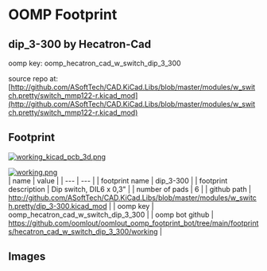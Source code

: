 # OOMP Footprint  
## dip_3-300  by Hecatron-Cad  
  
oomp key: oomp_hecatron_cad_w_switch_dip_3_300  
  
source repo at: [http://github.com/ASoftTech/CAD.KiCad.Libs/blob/master/modules/w_switch.pretty/switch_mmp122-r.kicad_mod](http://github.com/ASoftTech/CAD.KiCad.Libs/blob/master/modules/w_switch.pretty/switch_mmp122-r.kicad_mod)  
## Footprint  
  
[![working_kicad_pcb_3d.png](working_kicad_pcb_3d_600.png)](working_kicad_pcb_3d.png)  
  
[![working.png](working_600.png)](working.png)  
| name | value | 
| --- | --- | 
| footprint name | dip_3-300 | 
| footprint description | Dip switch, DIL6 x 0,3" | 
| number of pads | 6 | 
| github path | http://github.com/ASoftTech/CAD.KiCad.Libs/blob/master/modules/w_switch.pretty/dip_3-300.kicad_mod | 
| oomp key | oomp_hecatron_cad_w_switch_dip_3_300 | 
| oomp bot github | https://github.com/oomlout/oomlout_oomp_footprint_bot/tree/main/footprints/hecatron_cad_w_switch_dip_3_300/working | 
## Images  
